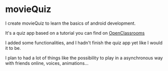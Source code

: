 # movieQuiz

I create movieQuiz to learn the basics of android development.

It's a quiz app based on a tutorial you can find on [OpenClassrooms](https://openclassrooms.com/fr/courses/4661936-develop-your-first-android-application)

I added some functionalities, and I hadn't finish the quiz app yet like I would it to be.

I plan to had a lot of things like the possibility to play in a asynchronous way with friends online, voices, animations...
